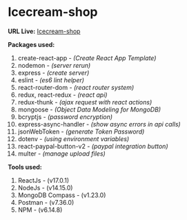 # Icecream-shop

**URL Live:**
[Icecream-shop](https://link)

**Packages used:**

1. create-react-app - *(Create React App Template)*
2. nodemon - *(server rerun)*
3. express - *(create server)*
4. eslint - *(es6 lint helper)*
5. react-router-dom - *(react router system)*
6. redux, react-redux - *(react api)*
7. redux-thunk - *(ajax request with react actions)*
8. mongoose - *(Object Data Modeling for MongoDB)*
9. bcryptjs - *(password encryption)*
10. express-async-handler - *(show async errors in api calls)*
11. jsonWebToken - *(generate Token Password)*
12. dotenv - *(using environment variables)*
13. react-paypal-button-v2 - *(paypal integration button)*
14. multer - *(manage upload files)*

**Tools used:**

1. ReactJs - (v17.0.1)
2. NodeJs - (v14.15.0)
3. MongoDB Compass - (v1.23.0)
4. Postman - (v7.36.0)
5. NPM - (v6.14.8)

